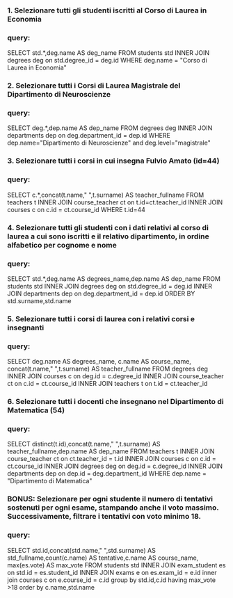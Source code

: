 ### 1. Selezionare tutti gli studenti iscritti al Corso di Laurea in Economia

### query:

SELECT std.\*,deg.name AS deg_name
FROM students std
INNER JOIN degrees deg on std.degree_id = deg.id
WHERE deg.name = "Corso di Laurea in Economia"

### 2. Selezionare tutti i Corsi di Laurea Magistrale del Dipartimento di Neuroscienze

### query:

SELECT deg.\*,dep.name AS dep_name
FROM degrees deg
INNER JOIN departments dep on deg.department_id = dep.id
WHERE dep.name="Dipartimento di Neuroscienze" and deg.level="magistrale"

### 3. Selezionare tutti i corsi in cui insegna Fulvio Amato (id=44)

### query:

SELECT c.\*,concat(t.name," ",t.surname) AS teacher_fullname
FROM teachers t
INNER JOIN course_teacher ct on t.id=ct.teacher_id
INNER JOIN courses c on c.id = ct.course_id
WHERE t.id=44

### 4. Selezionare tutti gli studenti con i dati relativi al corso di laurea a cui sono iscritti e il relativo dipartimento, in ordine alfabetico per cognome e nome

### query:

SELECT std.\*,deg.name AS degrees_name,dep.name AS dep_name
FROM students std
INNER JOIN degrees deg on std.degree_id = deg.id
INNER JOIN departments dep on deg.department_id = dep.id
ORDER BY std.surname,std.name

### 5. Selezionare tutti i corsi di laurea con i relativi corsi e insegnanti

### query:

SELECT deg.name AS degrees_name, c.name AS course_name, concat(t.name," ",t.surname) AS teacher_fullname
FROM degrees deg
INNER JOIN courses c on deg.id = c.degree_id
INNER JOIN course_teacher ct on c.id = ct.course_id
INNER JOIN teachers t on t.id = ct.teacher_id

### 6. Selezionare tutti i docenti che insegnano nel Dipartimento di Matematica (54)

### query:

SELECT distinct(t.id),concat(t.name," ",t.surname) AS teacher_fullname,dep.name AS dep_name
FROM teachers t
INNER JOIN course_teacher ct on ct.teacher_id = t.id
INNER JOIN courses c on c.id = ct.course_id
INNER JOIN degrees deg on deg.id = c.degree_id
INNER JOIN departments dep on dep.id = deg.department_id
WHERE dep.name = "Dipartimento di Matematica"

### BONUS: Selezionare per ogni studente il numero di tentativi sostenuti per ogni esame, stampando anche il voto massimo. Successivamente, filtrare i tentativi con voto minimo 18.

### query:

SELECT std.id,concat(std.name," ",std.surname) AS std_fullname,count(c.name) AS tentative,c.name AS course_name, max(es.vote) AS max_vote
FROM students std
INNER JOIN exam_student es on std.id = es.student_id
INNER JOIN exams e on es.exam_id = e.id
inner join courses c on e.course_id = c.id
group by std.id,c.id
having max_vote >18
order by c.name,std.name
